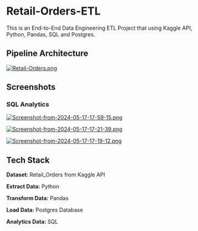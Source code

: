 # Retail-Orders-ETL

This is an End-to-End Data Engineering ETL Project that using Kaggle API, Python, Pandas, SQL and Postgres.

## Pipeline Architecture

[![Retail-Orders.png](https://i.postimg.cc/ZYLjxWZ3/Retail-Orders.png)](https://postimg.cc/LhnzH6J6)

## Screenshots

### SQL Analytics

[![Screenshot-from-2024-05-17-17-59-15.png](https://i.postimg.cc/L8JTSvPB/Screenshot-from-2024-05-17-17-59-15.png)](https://postimg.cc/18Z6cGJf)

[![Screenshot-from-2024-05-17-17-21-39.png](https://i.postimg.cc/1XLzq9Wz/Screenshot-from-2024-05-17-17-21-39.png)](https://postimg.cc/hQ1gFqRF)

[![Screenshot-from-2024-05-17-17-19-12.png](https://i.postimg.cc/xTnfBFWh/Screenshot-from-2024-05-17-17-19-12.png)](https://postimg.cc/dDNcynQj)

## Tech Stack

**Dataset:** Retail_Orders from Kaggle API

**Extract Data:** Python 

**Transform Data:** Pandas

**Load Data:** Postgres Database

**Analytics Data:** SQL
